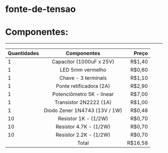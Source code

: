 # fonte-de-tensao


# Componentes:
---

| Quantidades   | Componentes   | Preço |
| ------------- |:-------------:| -----:|
| 1      | Capacitor (1000uF x 25V)      | R$1,40  |
| 1      | LED 5mm vermelho              | R$0,60  |
| 1      | Chave - 3 terminais           | R$1,10  |
| 1      | Ponte retificadora (2A)       | R$2,90  |
| 1      | Potenciômetro 5K - linear     | R$7,00  |
| 1      | Transistor 2N2222 (1A)        | R$1,00  |
| 1      | Diodo Zener 1N4743 (13V / 1W) | R$0,48  |
| 10     | Resistor 1K - (1/2W)          | R$0,70  |
| 10     | Resistor 4.7K - (1/2W)        | R$0,70  |
| 10     | Resistor 2.2K - (1/2W)        | R$0,70  |
|        | Total                         | R$16,58 |
